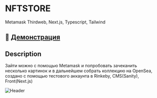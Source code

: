 # NFTSTORE
Metamask Thirdweb, Next.js, Typescript, Tailwind

## 🔴 <a href="https://nftapperemin-dm9s0df18-ereminmaksim.vercel.app/" target="_blank">Демонстрация</a>

## Description
Зайти можно с помощью Metamask и попробовать зачеканить несколько картинок и в дальнейшем собрать коллекцию на OpenSea, 
создано с помощью тестового аккаунта в Rinkeby, CMS(Sanity), Front(Next.js)

![Header](https://i.gifer.com/h4m.gif)

